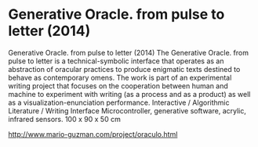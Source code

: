 # Generative Oracle. from pulse to letter (2014)

Generative Oracle. from pulse to letter (2014)
The Generative Oracle. from pulse to letter is a technical-symbolic interface that operates as an abstraction of oracular practices to produce enigmatic texts destined to behave as contemporary omens. The work is part of an experimental writing project that focuses on the cooperation between human and machine to experiment with writing (as a process and as a product) as well as a visualization-enunciation performance.
Interactive / Algorithmic Literature / Writing Interface
Microcontroller, generative software, acrylic, infrared sensors. 100 x 90 x 50 cm

http://www.mario-guzman.com/project/oraculo.html
